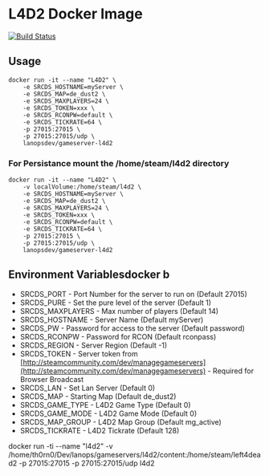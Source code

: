 # L4D2 Docker Image
[![Build Status](http://drone.th0rn0.co.uk/api/badges/LanOps/gameserver-l4d2/status.svg)](http://drone.th0rn0.co.uk/LanOps/gameserver-l4d2)
## Usage

```
docker run -it --name "L4D2" \
    -e SRCDS_HOSTNAME=myServer \
    -e SRCDS_MAP=de_dust2 \
    -e SRCDS_MAXPLAYERS=24 \
    -e SRCDS_TOKEN=xxx \
    -e SRCDS_RCONPW=default \
    -e SRCDS_TICKRATE=64 \
    -p 27015:27015 \
    -p 27015:27015/udp \
    lanopsdev/gameserver-l4d2
```

### For Persistance mount the /home/steam/l4d2 directory

```
docker run -it --name "L4D2" \
    -v localVolume:/home/steam/l4d2 \
    -e SRCDS_HOSTNAME=myServer \
    -e SRCDS_MAP=de_dust2 \
    -e SRCDS_MAXPLAYERS=24 \
    -e SRCDS_TOKEN=xxx \
    -e SRCDS_RCONPW=default \
    -e SRCDS_TICKRATE=64 \
    -p 27015:27015 \
    -p 27015:27015/udp \
    lanopsdev/gameserver-l4d2
```


## Environment Variablesdocker b

* SRCDS_PORT - Port Number for the server to run on (Default 27015)
* SRCDS_PURE - Set the pure level of the server (Default 1)
* SRCDS_MAXPLAYERS - Max number of players (Default 14)
* SRCDS_HOSTNAME - Server Name (Default myServer)
* SRCDS_PW - Password for access to the server (Default password)
* SRCDS_RCONPW - Password for RCON (Default rconpass)
* SRCDS_REGION - Server Region (Default -1)
* SRCDS_TOKEN - Server token from [http://steamcommunity.com/dev/managegameservers](http://steamcommunity.com/dev/managegameservers) - Required for Browser Broadcast
* SRCDS_LAN - Set Lan Server (Default 0)
* SRCDS_MAP - Starting Map (Default de_dust2)
* SRCDS_GAME_TYPE - L4D2 Game Type (Default 0)
* SRCDS_GAME_MODE - L4D2 Game Mode (Default 0)
* SRCDS_MAP_GROUP - L4D2 Map Group (Default mg_active)
* SRCDS_TICKRATE - L4D2 Tickrate (Default 128)


docker run -ti --name "l4d2" -v /home/th0rn0/Dev/lanops/gameservers/l4d2/content:/home/steam/left4dead2 -p 27015:27015 -p 27015:27015/udp l4d2
